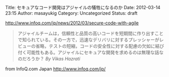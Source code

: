 Title: セキュアなコード開発はアジャイルの犠牲になるのか
Date: 2012-03-14 23:15
Author: masayukig
Category: Uncategorized
Status: draft

<http://www.infoq.com/jp/news/2012/03/secure-code-with-agile>



> アジャイルチームは，信頼性と品質の高いコードを短期間に作り出すことで知られている。その一方で，迅速なデリバリに対するプレッシャーがレビューの省略，テストの短縮，コードの安全性に対する配慮の欠如に結び付く可能性もある。アジャイルにセキュアな開発を求めるのは無理な話なのだろうか？
> *By Vikas Hazrati*



from InfoQ.com Japan <http://www.infoq.com/jp/>
